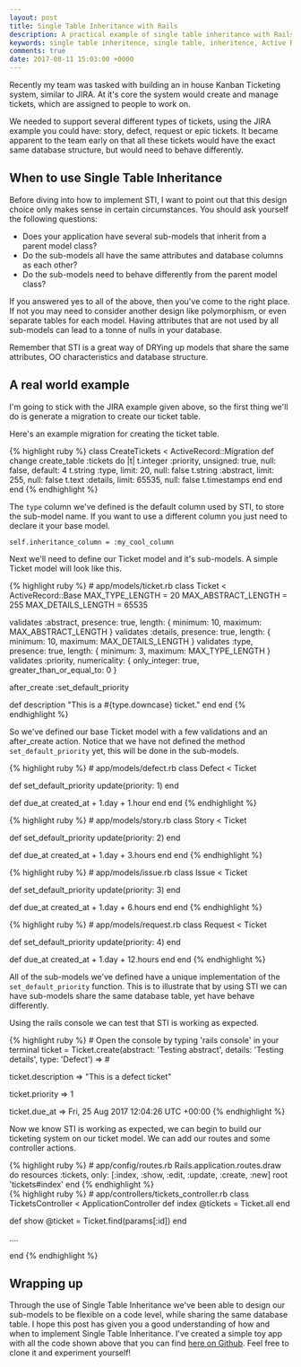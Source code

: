 ```yaml
---
layout: post
title: Single Table Inheritance with Rails
description: A practical example of single table inheritance with Rails.
keywords: single table inheritence, single table, inheritence, Active Record, Rails, rails, ruby, Ruby, MySQL, Database, tickets, JIRA, ticketing system, kanban
comments: true
date: 2017-08-11 15:03:00 +0000
---
```


Recently my team was tasked with building an in house Kanban Ticketing system, similar to JIRA.
At it's core the system would create and manage tickets, which are assigned to people to work on.

We needed to support several different types of tickets, using the JIRA example you could have: story, defect, request or epic tickets.
It became apparent to the team early on that all these tickets would have the exact same database structure, but would need to behave differently.

## When to use Single Table Inheritance
Before diving into how to implement STI, I want to point out that this design choice only makes sense in certain circumstances.
You should ask yourself the following questions: 
* Does your application have several sub-models that inherit from a parent model class?
* Do the sub-models all have the same attributes and database columns as each other?
* Do the sub-models need to behave differently from the parent model class?
 
If you answered yes to all of the above, then you've come to the right place. 
If not you may need to consider another design like polymorphism, or even separate tables for each model.
Having attributes that are not used by all sub-models can lead to a tonne of nulls in your database.
 
Remember that STI is a great way of DRYing up models that share the same attributes, OO characteristics and database structure. 

## A real world example 

I'm going to stick with the JIRA example given above, so the first thing we'll do is generate a migration to create our ticket table. 

Here's an example migration for creating the ticket table.

<div class = "block-code-expanded">
{% highlight ruby %}
class CreateTickets < ActiveRecord::Migration
  def change
    create_table :tickets do |t|
      t.integer :priority, unsigned: true, null: false, default: 4
      t.string :type, limit: 20, null: false
      t.string :abstract, limit: 255, null: false
      t.text :details, limit: 65535, null: false
      t.timestamps
    end
  end
end
{% endhighlight %}
</div>

The `type` column we've defined is the default column used by STI, to store the sub-model name.
If you want to use a different column you just need to declare it your base model. 

`self.inheritance_column = :my_cool_column`

Next we'll need to define our Ticket model and it's sub-models. 
A simple Ticket model will look like this.

<div class = "block-code-expanded">
{% highlight ruby %}
# app/models/ticket.rb
class Ticket < ActiveRecord::Base
  MAX_TYPE_LENGTH = 20
  MAX_ABSTRACT_LENGTH = 255
  MAX_DETAILS_LENGTH = 65535
  
  validates :abstract, presence: true, length: { minimum: 10, maximum: MAX_ABSTRACT_LENGTH }
  validates :details, presence: true, length: { minimum: 10, maximum: MAX_DETAILS_LENGTH }
  validates :type, presence: true, length: { minimum: 3, maximum: MAX_TYPE_LENGTH }
  validates :priority, numericality: { only_integer: true, greater_than_or_equal_to: 0 }
  
  after_create :set_default_priority
  
  def description
    "This is a #{type.downcase} ticket."
  end
end
{% endhighlight %}
</div>

So we've defined our base Ticket model with a few validations and an after_create action.
Notice that we have not defined the method `set_default_priority` yet, this will be done in the sub-models. 

<div class = "block-code-expanded">
{% highlight ruby %}
# app/models/defect.rb
class Defect < Ticket

  def set_default_priority
    update(priority: 1)
  end
  
  def due_at
    created_at + 1.day + 1.hour
  end
end
{% endhighlight %}
</div>

<div class = "block-code-expanded">
{% highlight ruby %}
# app/models/story.rb
class Story < Ticket

  def set_default_priority
    update(priority: 2)
  end
  
  def due_at
    created_at + 1.day + 3.hours
  end
end
{% endhighlight %}
</div>

<div class = "block-code-expanded">
{% highlight ruby %}
# app/models/issue.rb
class Issue < Ticket
  
  def set_default_priority
    update(priority: 3)
  end
  
  def due_at
    created_at + 1.day + 6.hours
  end
end
{% endhighlight %}
</div>

<div class = "block-code-expanded">
{% highlight ruby %}
# app/models/request.rb
class Request < Ticket

  def set_default_priority
    update(priority: 4)
  end
  
  def due_at
    created_at + 1.day + 12.hours
  end
end
{% endhighlight %}
</div>

All of the sub-models we've defined have a unique implementation of the `set_default_priority` function.
This is to illustrate that by using STI we can have sub-models share the same database table, yet have behave differently.

Using the rails console we can test that STI is working as expected.
<div class = "block-code-expanded">
{% highlight ruby %}
# Open the console by typing 'rails console' in your terminal
ticket = Ticket.create(abstract: 'Testing abstract', 
                       details: 'Testing details', 
                       type: 'Defect')    
=> #<Defect id: 1, priority: 1, type: "Defect", abstract: "Testing abstract", details: "Testing details", created_at: "2017-08-24 11:02:12", updated_at: "2017-08-24 11:02:12">
                                         
ticket.description
=> "This is a defect ticket"

ticket.priority
=> 1

ticket.due_at
=> Fri, 25 Aug 2017 12:04:26 UTC +00:00
{% endhighlight %}
</div>

Now we know STI is working as expected, we can begin to build our ticketing system on our ticket model.
We can add our routes and some controller actions. 

<div class="block-code-expanded">
{% highlight ruby %}
# app/config/routes.rb
Rails.application.routes.draw do
  resources :tickets, only: [:index, :show, :edit, :update, :create, :new]
  root 'tickets#index'
end
{% endhighlight %}
</div>

<div class="block-code-expanded">
{% highlight ruby %}
# app/controllers/tickets_controller.rb
class TicketsController < ApplicationController
  def index
    @tickets = Ticket.all
  end
  
  def show
    @ticket = Ticket.find(params[:id])
  end

  .... 

end
{% endhighlight %}
</div>

## Wrapping up 
Through the use of Single Table Inheritance we've been able to design our sub-models to be flexible on a code level, while sharing the same database table.
I hope this post has given you a good understanding of how and when to implement Single Table Inheritance. 
I've created a simple toy app with all the code shown above that you can find [here on Github](https://github.com/WillHennessey/ticketing-system/tree/single-table-inheritance-branch).
Feel free to clone it and experiment yourself!